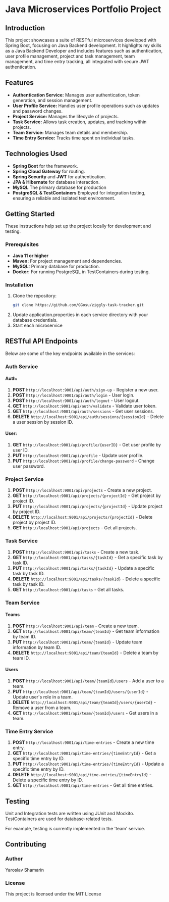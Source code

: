 # Java Microservices Portfolio Project

## Introduction
This project showcases a suite of RESTful microservices developed with Spring Boot, focusing on Java Backend development. It highlights my skills as a Java Backend Developer and includes features such as authentication, user profile management, project and task management, team management, and time entry tracking, all integrated with secure JWT authentication.

## Features
- **Authentication Service:** Manages user authentication, token generation, and session management.
- **User Profile Service:** Handles user profile operations such as updates and password changes.
- **Project Service:** Manages the lifecycle of projects.
- **Task Service:** Allows task creation, updates, and tracking within projects.
- **Team Service:** Manages team details and membership.
- **Time Entry Service:** Tracks time spent on individual tasks.

## Technologies Used
- **Spring Boot** for the framework.
- **Spring Cloud Gateway** for routing.
- **Spring Security** and **JWT** for authentication.
- **JPA & Hibernate** for database interaction.
- **MySQL** The primary database for production
- **PostgreSQL & TestContainers** Employed for integration testing, ensuring a reliable and isolated test environment.

## Getting Started
These instructions help set up the project locally for development and testing.

### Prerequisites
- **Java 11 or higher**
- **Maven:** For project management and dependencies.
- **MySQL:** Primary database for production.
- **Docker:** For running PostgreSQL in TestContainers during testing.

### Installation

1. Clone the repository:
    ```sh
    git clone https://github.com/GGosu/ziggly-task-tracker.git
    ```
2. Update application.properties in each service directory with your database credentials.
3. Start each microservice

## RESTful API Endpoints

Below are some of the key endpoints available in the services:
### Auth Service

#### Auth:
1. **POST** `http://localhost:9001/api/auth/sign-up` - Register a new user.
2. **POST** `http://localhost:9001/api/auth/login` - User login.
3. **POST** `http://localhost:9001/api/auth/logout` - User logout.
4. **GET** `http://localhost:9001/api/auth/validate` - Validate user token.
5. **GET** `http://localhost:9001/api/auth/sessions` - Get user sessions.
6. **DELETE** `http://localhost:9001/api/auth/sessions/{sessionId}` - Delete a user session by session ID.


#### User:
1. **GET** `http://localhost:9001/api/profile/{userID}` - Get user profile by user ID.
2. **PUT** `http://localhost:9001/api/profile` - Update user profile.
3. **PUT** `http://localhost:9001/api/profile/change-password` - Change user password.



### Project Service
1. **POST** `http://localhost:9001/api/projects` - Create a new project.
2. **GET** `http://localhost:9001/api/projects/{projectId}` - Get project by project ID.
3. **PUT** `http://localhost:9001/api/projects/{projectId}` - Update project by project ID.
4. **DELETE** `http://localhost:9001/api/projects/{projectId}` - Delete project by project ID.
5. **GET** `http://localhost:9001/api/projects` - Get all projects.


### Task Service
1. **POST** `http://localhost:9001/api/tasks` - Create a new task.
2. **GET** `http://localhost:9001/api/tasks/{taskId}` - Get a specific task by task ID.
3. **PUT** `http://localhost:9001/api/tasks/{taskId}` - Update a specific task by task ID.
4. **DELETE** `http://localhost:9001/api/tasks/{taskId}` - Delete a specific task by task ID.
5. **GET** `http://localhost:9001/api/tasks` - Get all tasks.


### Team Service
#### Teams
1. **POST** `http://localhost:9001/api/team` - Create a new team.
2. **GET** `http://localhost:9001/api/team/{teamId}` - Get team information by team ID.
3. **PUT** `http://localhost:9001/api/team/{teamId}` - Update team information by team ID.
4. **DELETE** `http://localhost:9001/api/team/{teamId}` - Delete a team by team ID.

#### Users
1. **POST** `http://localhost:9001/api/team/{teamId}/users` - Add a user to a team.
2. **PUT** `http://localhost:9001/api/team/{teamId}/users/{userId}` - Update user's role in a team.
3. **DELETE** `http://localhost:9001/api/team/{teamId}/users/{userId}` - Remove a user from a team.
4. **GET** `http://localhost:9001/api/team/{teamId}/users` - Get users in a team.

### Time Entry Service
1. **POST** `http://localhost:9001/api/time-entries` - Create a new time entry.
2. **GET** `http://localhost:9001/api/time-entries/{timeEntryId}` - Get a specific time entry by ID.
3. **PUT** `http://localhost:9001/api/time-entries/{timeEntryId}` - Update a specific time entry by ID.
4. **DELETE** `http://localhost:9001/api/time-entries/{timeEntryId}` - Delete a specific time entry by ID.
5. **GET** `http://localhost:9001/api/time-entries` - Get all time entries.



## Testing
Unit and Integration tests are written using JUnit and Mockito.
TestContainers are used for database-related tests.

For example, testing is currently implemented in the 'team' service.

## Contributing
### Author
Yaroslav Shamarin

### License
This project is licensed under the MIT License 

